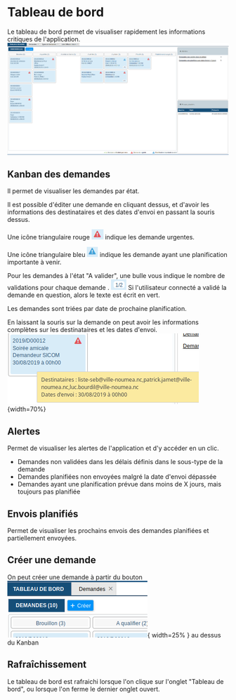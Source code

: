 
# Tableau de bord
Le tableau de bord permet de visualiser rapidement les informations critiques de l'application.  
![Tableau de bord](images/chap_08/tableau_bord.png "Tableau de bord")


## Kanban des demandes
Il permet de visualiser les demandes par état. 

Il est possible d'éditer une demande en cliquant dessus, et d'avoir les informations des destinataires
 et des dates d'envoi en passant la souris dessus.
 
Une icône triangulaire rouge ![Icon important](images/chap_08/icon_urgent.png "Icon important") indique les demande urgentes.

Une icône triangulaire bleu ![Icon important](images/chap_08/icon_important.png "Icon important") indique les demande ayant une planification importante à venir.

Pour les demandes à l'état "A valider", une bulle vous indique le nombre de validations pour chaque demande . 
![Bulle validations](images/chap_08/bulle_validation.png "Bulle validations") Si l'utilisateur connecté a validé la demande en question, alors le texte est écrit en vert.

Les demandes sont triées par date de prochaine planification.

En laissant la souris sur la demande on peut avoir les informations complètes sur les destinataires et les dates d'envoi.  
![Tooltip_kanban](images/chap_08/tooltip_kanban.png "Tooltip_kanban"){width=70%}


## Alertes

Permet de visualiser les alertes de l'application et d'y accéder en un clic.

- Demandes non validées dans les délais définis dans le sous-type de la demande
- Demandes planifiées non envoyées malgré la date d'envoi dépassée
- Demandes ayant une planification prévue dans moins de X jours, mais toujours pas planifiée


## Envois planifiés

Permet de visualiser les prochains envois des demandes planifiées et partiellement envoyées.

## Créer une demande

On peut créer une demande à partir du bouton ![Créer une demande](images/chap_04/tableau_bord_creer.png "Créer"){ width=25% }  au dessus du Kanban

## Rafraîchissement

Le tableau de bord est rafraichi lorsque l'on clique sur l'onglet "Tableau de bord", ou lorsque l'on ferme le dernier onglet ouvert.

